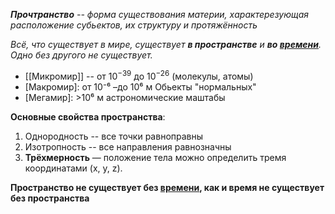 ***Прочтранство** -- форма существования материи, характерезующая расположение субьектов, их структуру и протяжённость*

*Всё, что существует в мире, существует **в пространстве** и **во [времени](Время.md)**.*  
*Одно без другого не существует.*

- [[Микромир]] -- от $10^{-39}$ до $10^{-26}$ (молекулы, атомы)
- [Макромир]:  от 10⁻⁶ –до 10⁶ м Обьекты "нормальных"
- [Мегамир]: >10⁶ м астрономические маштабы

**Основные свойства пространства**: 
1. Однородность -- все точки равноправны 
2. Изотропность -- все направления равнозначны
3. **Трёхмерность** — положение тела можно определить тремя координатами (x, y, z).

**Пространство не существует без [времени](Время.md), как и время не существует без пространства** 
